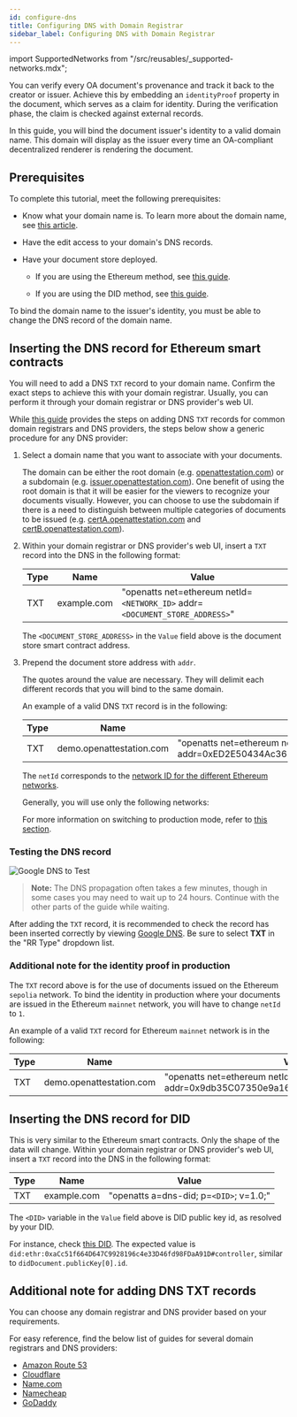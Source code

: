 ```yaml
---
id: configure-dns
title: Configuring DNS with Domain Registrar
sidebar_label: Configuring DNS with Domain Registrar
---
```

import SupportedNetworks from "/src/reusables/_supported-networks.mdx";

You can verify every OA document's provenance and track it back to the creator or issuer. Achieve this by embedding an `identityProof` property in the document, which serves as a claim for identity. During the verification phase, the claim is checked against external records.

In this guide, you will bind the document issuer's identity to a valid domain name. This domain will display as the issuer every time an OA-compliant decentralized renderer is rendering the document.

## Prerequisites

To complete this tutorial, meet the following prerequisites:

- Know what your domain name is. To learn more about the domain name, see [this article](/docs/integrator-section/verifiable-document/ethereum/dns-proof).

- Have the edit access to your domain's DNS records.

- Have your document store deployed. 

    - If you are using the Ethereum method, see [this guide](/docs/integrator-section/verifiable-document/ethereum/document-store).

    - If you are using the DID method, see [this guide](/docs/integrator-section/verifiable-document/did/document-store-or-ocsp).

To bind the domain name to the issuer's identity, you must be able to change the DNS record of the domain name.

## Inserting the DNS record for Ethereum smart contracts

You will need to add a DNS `TXT` record to your domain name. Confirm the exact steps to achieve this with your domain registrar. Usually, you can perform it through your domain registrar or DNS provider's web UI.

While [this guide](#additional-note-for-adding-dns-txt-records) provides the steps on adding DNS `TXT` records for common domain registrars and DNS providers, the steps below show a generic procedure for any DNS provider:

1. Select a domain name that you want to associate with your documents. 

    The domain can be either the root domain (e.g. [openattestation.com](http://openattestation.com/)) or a subdomain (e.g. [issuer.openattestation.com](http://issuer.openattestation.com/)). One benefit of using the root domain is that it will be easier for the viewers to recognize your documents visually. However, you can choose to use the subdomain if there is a need to distinguish between multiple categories of documents to be issued (e.g. [certA.openattestation.com](http://certa.openattestation.com/) and [certB.openattestation.com](http://certb.openattestation.com/)).

2. Within your domain registrar or DNS provider's web UI, insert a `TXT` record into the DNS in the following format:

    | Type | Name        | Value                                                           |
    | ---- | ----------- | --------------------------------------------------------------- |
    | TXT  | example.com | "openatts net=ethereum netId=`<NETWORK_ID>` addr=`<DOCUMENT_STORE_ADDRESS>`" |

    The `<DOCUMENT_STORE_ADDRESS>` in the `Value` field above is the document store smart contract address. 

3. Prepend the document store address with `addr`. 

    The quotes around the value are necessary. They will delimit each different records that you will bind to the same domain.

    An example of a valid DNS `TXT` record is in the following:

    | Type | Name                     | Value                                                                           |
    | ---- | ------------------------ | ------------------------------------------------------------------------------- |
    | TXT  | demo.openattestation.com | "openatts net=ethereum netId=`11155111` addr=0xED2E50434Ac3623bAD763a35213DAD79b43208E4" |

    The `netId` corresponds to the [network ID for the different Ethereum networks](https://chainid.network/). 
    
    Generally, you will use only the following networks:

    <!-- Reusing the Network Table here -->

    <SupportedNetworks />
    
    For more information on switching to production mode, refer to [this section](#additional-note-for-the-identity-proof-in-production).

### Testing the DNS record

![Google DNS to Test](/docs/developer-section/quickstart/configuring-dns/google-dns.png)

>**Note:** The DNS propagation often takes a few minutes, though in some cases you may need to wait up to 24 hours. Continue with the other parts of the guide while waiting.

After adding the `TXT` record, it is recommended to check the record has been inserted correctly by viewing [Google DNS](https://dns.google.com/). Be sure to select **TXT** in the "RR Type" dropdown list.

### Additional note for the identity proof in production

The `TXT` record above is for the use of documents issued on the Ethereum `sepolia` network. To bind the identity in production where your documents are issued in the Ethereum `mainnet` network, you will have to change `netId` to `1`.

An example of a valid `TXT` record for Ethereum `mainnet` network is in the following:

| Type | Name                     | Value                                                                           |
| ---- | ------------------------ | ------------------------------------------------------------------------------- |
| TXT  | demo.openattestation.com | "openatts net=ethereum netId=1 addr=0x9db35C07350e9a16C828dAda37fd9c2923c75812" |

## Inserting the DNS record for DID

This is very similar to the Ethereum smart contracts. Only the shape of the data will change. Within your domain registrar or DNS provider's web UI, insert a `TXT` record into the DNS in the following format:

| Type | Name        | Value                                   |
| ---- | ----------- | --------------------------------------- |
| TXT  | example.com | "openatts a=dns-did; p=`<DID>`; v=1.0;" |

The `<DID>` variable in the `Value` field above is DID public key id, as resolved by your DID. 

For instance, check [this DID](https://dev.uniresolver.io/1.0/identifiers/did:ethr:0xaCc51f664D647C9928196c4e33D46fd98FDaA91D). The expected value is `did:ethr:0xaCc51f664D647C9928196c4e33D46fd98FDaA91D#controller`, similar to `didDocument.publicKey[0].id`.

## Additional note for adding DNS TXT records

You can choose any domain registrar and DNS provider based on your requirements. 

For easy reference, find the below list of guides for several domain registrars and DNS providers:

- [Amazon Route 53](https://docs.aws.amazon.com/Route53/latest/DeveloperGuide/ResourceRecordTypes.html#TXTFormat)
- [Cloudflare](https://support.cloudflare.com/hc/en-us/articles/360019093151-Managing-DNS-records-in-Cloudflare)
- [Name.com](https://www.name.com/support/articles/115004972547-Adding-a-TXT-Record)
- [Namecheap](https://www.namecheap.com/support/knowledgebase/article.aspx/317/2237/how-do-i-add-txtspfdkimdmarc-records-for-my-domain)
- [GoDaddy](https://sg.godaddy.com/help/add-a-txt-record-19232)
